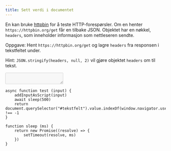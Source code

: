 ```yaml
---
title: Sett verdi i documentet
---
```


En kan bruke [httpbin](https://httpbin.org/) for å teste HTTP-forespørsler.
Om en henter `https://httpbin.org/get` får en tilbake JSON. Objektet har
en nøkkel, `headers`, som inneholder informasjon som nettleseren sendte.

Oppgave: Hent `https://httpbin.org/get` og lagre `headers` fra responsen i tekstfeltet under.

Hint: `JSON.stringify(headers, null, 2)` vil gjøre objektet `headers` om til tekst.

<textarea id="tekstfelt" disabled></textarea>


```test
async function test (input) {
    addInputAsScript(input)
    await sleep(500)
    return document.querySelector("#tekstfelt").value.indexOf(window.navigator.userAgent) !== -1
}

function sleep (ms) {
    return new Promise((resolve) => {
        setTimeout(resolve, ms)
    })
}
```

